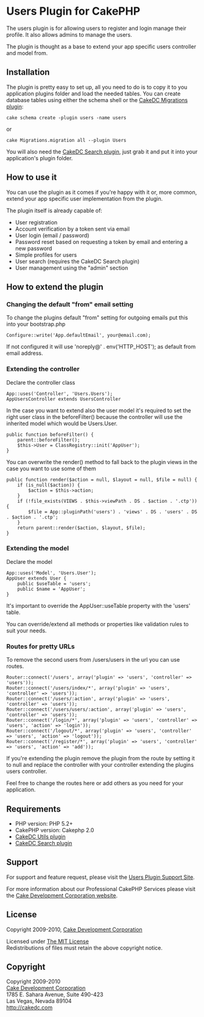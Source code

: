 # Users Plugin for CakePHP #

The users plugin is for allowing users to register and login manage their profile. It also allows admins to manage the users.

The plugin is thought as a base to extend your app specific users controller and model from.

## Installation ##

The plugin is pretty easy to set up, all you need to do is to copy it to you application plugins folder and load the needed tables. You can create database tables using either the schema shell or the [CakeDC Migrations plugin](http://github.com/CakeDC/migrations):

	cake schema create -plugin users -name users

or

	cake Migrations.migration all --plugin Users

You will also need the [CakeDC Search plugin](http://github.com/CakeDC/search), just grab it and put it into your application's plugin folder.

## How to use it ##

You can use the plugin as it comes if you're happy with it or, more common, extend your app specific user implementation from the plugin.

The plugin itself is already capable of:

* User registration
* Account verification by a token sent via email
* User login (email / password)
* Password reset based on requesting a token by email and entering a new password
* Simple profiles for users
* User search (requires the CakeDC Search plugin)
* User management using the "admin" section

## How to extend the plugin ##

### Changing the default "from" email setting ###

To change the plugins default "from" setting for outgoing emails put this into your bootstrap.php

	Configure::write('App.defaultEmail', your@email.com);

If not configured it will use 'noreply@' . env('HTTP_HOST'); as default from email address.

### Extending the controller ###

Declare the controller class

	App::uses('Controller', 'Users.Users');
	AppUsersController extends UsersController

In the case you want to extend also the user model it's required to set the right user class in the beforeFilter() because the controller will use the inherited model which would be Users.User.

	public function beforeFilter() {
		parent::beforeFilter();
		$this->User = ClassRegistry::init('AppUser');
	}

You can overwrite the render() method to fall back to the plugin views in the case you want to use some of them

	public function render($action = null, $layout = null, $file = null) {
		if (is_null($action)) {
			$action = $this->action;
		}
		if (!file_exists(VIEWS . $this->viewPath . DS . $action . '.ctp')) {
			$file = App::pluginPath('users') . 'views' . DS . 'users' . DS . $action . '.ctp';
		}
		return parent::render($action, $layout, $file);
	}

### Extending the model ###

Declare the model 

	App::uses('Model', 'Users.User');
	AppUser extends User {
		public $useTable = 'users';
		public $name = 'AppUser';
	}

It's important to override the AppUser::useTable property with the 'users' table.

You can override/extend all methods or properties like validation rules to suit your needs.

### Routes for pretty URLs ###

To remove the second users from /users/users in the url you can use routes.

	Router::connect('/users', array('plugin' => 'users', 'controller' => 'users'));
	Router::connect('/users/index/*', array('plugin' => 'users', 'controller' => 'users'));
	Router::connect('/users/:action', array('plugin' => 'users', 'controller' => 'users'));
	Router::connect('/users/users/:action', array('plugin' => 'users', 'controller' => 'users'));
	Router::connect('/login/*', array('plugin' => 'users', 'controller' => 'users', 'action' => 'login'));
	Router::connect('/logout/*', array('plugin' => 'users', 'controller' => 'users', 'action' => 'logout'));
	Router::connect('/register/*', array('plugin' => 'users', 'controller' => 'users', 'action' => 'add'));

If you're extending the plugin remove the plugin from the route by setting it to null and replace the controller with your controller extending the plugins users controller.

Feel free to change the routes here or add others as you need for your application.

## Requirements ##

* PHP version: PHP 5.2+
* CakePHP version: Cakephp 2.0
* [CakeDC Utils plugin](http://github.com/CakeDC/utils)
* [CakeDC Search plugin](http://github.com/CakeDC/search)

## Support ##

For support and feature request, please visit the [Users Plugin Support Site](http://cakedc.lighthouseapp.com/projects/60126-users-plugin/).

For more information about our Professional CakePHP Services please visit the [Cake Development Corporation website](http://cakedc.com).

## License ##

Copyright 2009-2010, [Cake Development Corporation](http://cakedc.com)

Licensed under [The MIT License](http://www.opensource.org/licenses/mit-license.php)<br/>
Redistributions of files must retain the above copyright notice.

## Copyright ###

Copyright 2009-2010<br/>
[Cake Development Corporation](http://cakedc.com)<br/>
1785 E. Sahara Avenue, Suite 490-423<br/>
Las Vegas, Nevada 89104<br/>
http://cakedc.com<br/>

